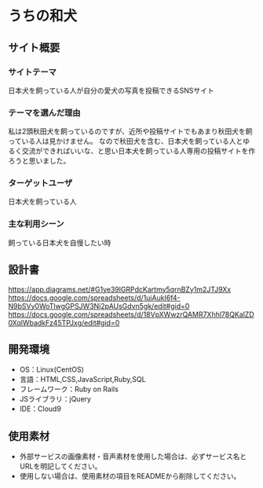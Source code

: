 # うちの和犬

## サイト概要
### サイトテーマ
日本犬を飼っている人が自分の愛犬の写真を投稿できるSNSサイト

### テーマを選んだ理由
私は2頭秋田犬を飼っているのですが、近所や投稿サイトでもあまり秋田犬を飼っている人は見かけません。
なので秋田犬を含む、日本犬を飼っている人とゆるく交流ができればいいな、と思い日本犬を飼っている人専用の投稿サイトを作ろうと思いました。

### ターゲットユーザ
日本犬を飼っている人

### 主な利用シーン
飼っている日本犬を自慢したい時

## 設計書
https://app.diagrams.net/#G1ye39lGRPdcKartmy5qrnBZy1m2JTJ9Xx
https://docs.google.com/spreadsheets/d/1ujAukI6f4-N9bSVy0WoTlwgGPSJW3Nj2pAUsGdvn5gk/edit#gid=0
https://docs.google.com/spreadsheets/d/18VpXWwzrQAMR7Xhhl78QKalZD0XqlWbadkFz45TPJxg/edit#gid=0

## 開発環境
- OS：Linux(CentOS)
- 言語：HTML,CSS,JavaScript,Ruby,SQL
- フレームワーク：Ruby on Rails
- JSライブラリ：jQuery
- IDE：Cloud9

## 使用素材
- 外部サービスの画像素材・音声素材を使用した場合は、必ずサービス名とURLを明記してください。
- 使用しない場合は、使用素材の項目をREADMEから削除してください。